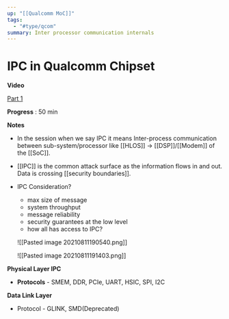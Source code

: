 ```yaml
---
up: "[[Qualcomm MoC]]"
tags:
  - "#type/qcom"
summary: Inter processor communication internals
---
```


# IPC in Qualcomm Chipset


**Video**

[Part 1](https://web.microsoftstream.com/video/a5c21236-6744-4593-a38e-1844dbd81732)

**Progress** : 50 min

**Notes**

- In the session when we say IPC it means Inter-process communication between sub-system/processor like [[HLOS]] -> [[DSP]]/[[Modem]] of the [[SoC]].
- [[IPC]] is the common attack surface as the information flows in and out. Data is crossing [[security boundaries]].
- IPC Consideration?
	- max size of message
	- system throughput
	- message reliability
	- security guarantees at the low level
	- how all has access to IPC? 

	![[Pasted image 20210811190540.png]]

	![[Pasted image 20210811191403.png]]

**Physical Layer IPC**

- **Protocols** - SMEM, DDR, PCIe, UART, HSIC, SPI, I2C


**Data Link Layer**

- Protocol - GLINK, SMD(Deprecated)

